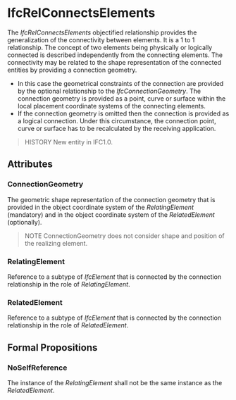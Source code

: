 # IfcRelConnectsElements

The _IfcRelConnectsElements_ objectified relationship provides the generalization of the connectivity between elements. It is a 1 to 1 relationship. The concept of two elements being physically or logically connected is described independently from the connecting elements. The connectivity may be related to the shape representation of the connected entities by providing a connection geometry.

* In this case the geometrical constraints of the connection are provided by the optional relationship to the _IfcConnectionGeometry_. The connection geometry is provided as a point, curve or surface within the local placement coordinate systems of the connecting elements.
* If the connection geometry is omitted then the connection is provided as a logical connection. Under this circumstance, the connection point, curve or surface has to be recalculated by the receiving application.

> HISTORY New entity in IFC1.0.

## Attributes

### ConnectionGeometry
The geometric shape representation of the connection geometry that is provided in the object coordinate system of the _RelatingElement_ (mandatory) and in the object coordinate system of the _RelatedElement_ (optionally).
> NOTE ConnectionGeometry does not consider shape and position of the realizing element.


### RelatingElement
Reference to a subtype of _IfcElement_ that is connected by the connection relationship in the role of _RelatingElement_.

### RelatedElement
Reference to a subtype of _IfcElement_ that is connected by the connection relationship in the role of _RelatedElement_.

## Formal Propositions

### NoSelfReference
The instance of the _RelatingElement_ shall not be the same instance as the _RelatedElement_.
